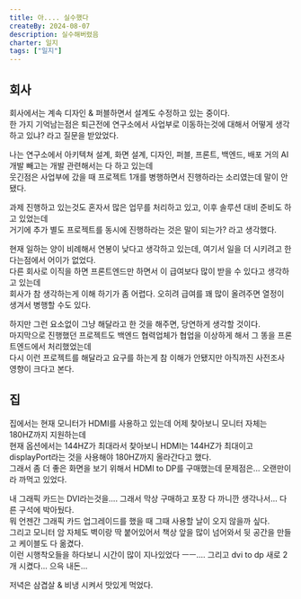 ```yaml
---
title: 아.... 실수했다
createBy: 2024-08-07
description: 실수해버렸음
charter: 일지
tags: ["일지"]
---
```


## 회사

회사에서는 계속 디자인 & 퍼블하면서 설계도 수정하고 있는 중이다.  
한 가지 기억남는점은 퇴근전에 연구소에서 사업부로 이동하는것에 대해서 어떻게 생각하고 있냐? 라고 질문을 받았었다.

나는 연구소에서 아키텍쳐 설계, 화면 설계, 디자인, 퍼블, 프론트, 백엔드, 배포 거의 AI 개발 빼고는 개발 관련해서는 다 하고 있는데  
웃긴점은 사업부에 갔을 때 프로젝트 1개를 병행하면서 진행하라는 소리였는데 말이 안됐다.

과제 진행하고 있는것도 혼자서 많은 업무를 처리하고 있고, 이후 솔루션 대비 준비도 하고 있었는데  
거기에 추가 별도 프로젝트를 동시에 진행하라는 것은 말이 되는가? 라고 생각했다.

현재 일하는 양이 비례해서 연봉이 낮다고 생각하고 있는데, 여기서 일을 더 시키려고 한다는점에서 어이가 없었다.  
다른 회사로 이직을 하면 프론트엔드만 하면서 이 급여보다 많이 받을 수 있다고 생각하고 있는데  
회사가 참 생각하는게 이해 하기가 좀 어렵다. 오히려 급여를 꽤 많이 올려주면 열정이 생겨서 병행할 수도 있다.

하지만 그런 요소없이 그냥 해달라고 한 것을 해주면, 당연하게 생각할 것이다.  
마지막으로 진행했던 프로젝트도 백엔드 협력업체가 협업을 이상하게 해서 그 똥을 프론트엔드에서 처리했었는데  
다시 이런 프로젝트를 해달라고 요구를 하는게 참 이해가 안됐지만 아직까진 사전조사 영향이 크다고 본다.

## 집

집에서는 현재 모니터가 HDMI를 사용하고 있는데 어제 찾아보니 모니터 자체는 180HZ까지 지원하는데  
현재 옵션에서는 144HZ가 최대라서 찾아보니 HDMI는 144HZ가 최대이고 displayPort라는 것을 사용해야 180HZ까지 올라간다고 했다.  
그래서 좀 더 좋은 화면을 보기 위해서 HDMI to DP를 구매했는데 문제점은... 오랜만이라 까먹고 있었다.

내 그래픽 카드는 DVI라는것을.... 그래서 막상 구매하고 포장 다 까니깐 생각나서... 다른 구석에 박아뒀다.  
뭐 언젠간 그래픽 카드 업그레이드를 했을 때 그때 사용할 날이 오지 않을까 싶다.  
그리고 모니터 암 자체도 벽이랑 딱 붙어있어서 책상 앞을 많이 넘어와서 뒷 공간을 만들고 케이블도 다 옮겼다.  
이런 시행착오들을 하다보니 시간이 많이 지나있었다 ㅡㅡ....
그리고 dvi to dp 새로 2개 시켰다... 으윽 내돈...

저녁은 삼겹살 & 비냉 시켜서 맛있게 먹었다.
